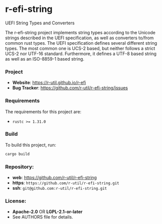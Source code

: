r-efi-string
============

UEFI String Types and Converters

The r-efi-string project implements string types according to the Unicode
strings described in the UEFI specification, as well as converters to/from
common rust types. The UEFI specification defines several different string
types. The most common one is UCS-2 based, but neither follows a strict UCS-2
nor UTF-16 standard. Furthermore, it defines a UTF-8 based string as well as an
ISO-8859-1 based string.

### Project

 * **Website**: <https://r-util.github.io/r-efi>
 * **Bug Tracker**: <https://github.com/r-util/r-efi-string/issues>

### Requirements

The requirements for this project are:

 * `rustc >= 1.31.0`

### Build

To build this project, run:

```sh
cargo build
```

### Repository:

 - **web**:   <https://github.com/r-util/r-efi-string>
 - **https**: `https://github.com/r-util/r-efi-string.git`
 - **ssh**:   `git@github.com:r-util/r-efi-string.git`

### License:

 - **Apache-2.0** OR **LGPL-2.1-or-later**
 - See AUTHORS file for details.
